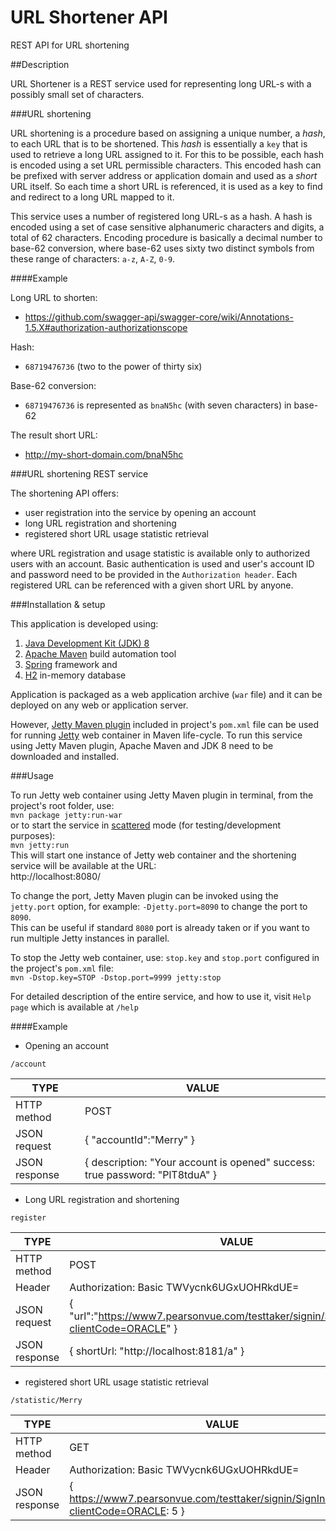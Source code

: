 URL Shortener API
=================

REST API for URL shortening

##Description
<p></p> 

URL Shortener is a REST service used for representing long URL-s with a possibly small set of characters.

###URL shortening

URL shortening is a procedure based on assigning a unique number, a _hash_, to each URL that is to be shortened. This _hash_ is essentially a `key` that is used to retrieve
 a long URL assigned to it. For this to be possible, each hash is encoded using a set URL permissible characters. This encoded hash can be prefixed with server address or 
application domain and used as a _short_ URL itself. So each time a short URL is referenced, it is used as a key to find and redirect to a long URL mapped to it.

This service uses a number of registered long URL-s as a hash. A hash is encoded using a set of case sensitive alphanumeric characters and digits, a total of 62 characters. 
Encoding procedure is basically a decimal number to base-62 conversion, where base-62 uses sixty two distinct symbols from these range of characters: `a-z`, `A-Z`, `0-9`.

####Example

Long URL to shorten:

* https://github.com/swagger-api/swagger-core/wiki/Annotations-1.5.X#authorization-authorizationscope

Hash:

* `68719476736` (two to the power of thirty six)

Base-62 conversion:

* `68719476736` is represented as `bnaN5hc` (with seven characters) in base-62

The result short URL:

* http://my-short-domain.com/bnaN5hc

###URL shortening REST service

The shortening API offers:
 
* user registration into the service by opening an account
* long URL registration and shortening 
* registered short URL usage statistic retrieval

where URL registration and usage statistic is available only to authorized users with an account. Basic authentication is used and user's account ID and password need 
to be provided in the `Authorization header`.
Each registered URL can be referenced with a given short URL by anyone. 

###Installation & setup
<p></p>

This application is developed using:

1. [Java Development Kit (JDK) 8][1]  
2. [Apache Maven][2] build automation tool 
3. [Spring][3] framework and
4. [H2][4] in-memory database

Application is packaged as a web application archive (`war` file) and it can be deployed on any web or application server. 

However, [Jetty Maven plugin][5] included in project's `pom.xml` file can be used for running [Jetty][6] web container in Maven life-cycle. 
To run this service using Jetty Maven plugin, Apache Maven and JDK 8 need to be downloaded and installed.

###Usage
<p></p>

To run Jetty web container using Jetty Maven plugin in terminal, from the project's root folder, use:   
```mvn package jetty:run-war```     
or to start the service in [scattered][7] mode (for testing/development purposes):   
```mvn jetty:run```     
This will start one instance of Jetty web container and the shortening service will be available at the URL:    
http://localhost:8080/  

To change the port, Jetty Maven plugin can be invoked using the `jetty.port` option, for example: `-Djetty.port=8090` to change the port to `8090`.     
This can be useful if standard `8080` port is already taken or if you want to run multiple Jetty instances in parallel.

To stop the Jetty web container, use: `stop.key` and `stop.port` configured in the project's `pom.xml` file:    
```mvn -Dstop.key=STOP -Dstop.port=9999 jetty:stop```   

For detailed description of the entire service, and how to use it, visit `Help page` which is available at `/help` 

####Example

* Opening an account

`/account`

| TYPE          | VALUE            |
| ------------- | -----------------|
| HTTP method   | POST             |
| JSON request  | { "accountId":"Merry" } |
| JSON response | { description: "Your account is opened" success: true password: "PlT8tduA" } |

* Long URL registration and shortening

`register`

| TYPE          | VALUE            |
| ------------- | -----------------|
| HTTP method   | POST             |
| Header        | Authorization: Basic TWVycnk6UGxUOHRkdUE= |
| JSON request  | { "url":"https://www7.pearsonvue.com/testtaker/signin/SignInPage.htm?clientCode=ORACLE" } |
| JSON response | { shortUrl: "http://localhost:8181/a" } |

* registered short URL usage statistic retrieval

`/statistic/Merry` 

| TYPE          | VALUE            |
| ------------- | -----------------|
| HTTP method   | GET             |
| Header        | Authorization: Basic TWVycnk6UGxUOHRkdUE= |
| JSON response | { https://www7.pearsonvue.com/testtaker/signin/SignInPage.htm?clientCode=ORACLE: 5 } |

[1]: http://www.oracle.com/technetwork/java/javase/downloads/       "Java download"
[2]: http://maven.apache.org/download.cgi       "Maven download"
[3]: https://spring.io/        "Spring"
[4]: http://www.h2database.com/html/main.html       "H2 database engine"
[5]: http://mvnrepository.com/artifact/org.eclipse.jetty/jetty-maven-plugin     "Jetty Maven plugin repository"
[6]: http://www.eclipse.org/jetty/     "Jetty web server"
[7]: http://www.benoitschweblin.com/2013/03/run-jetty-in-maven-life-cycle.html "Jetty plugin configuration"


